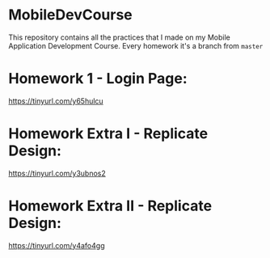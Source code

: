 # MobileDevCourse
This repository contains all the practices that I made on my Mobile Application Development Course. Every homework it's a branch from ```master```

# Homework 1 - Login Page:
https://tinyurl.com/y65hulcu

# Homework Extra I - Replicate Design:
https://tinyurl.com/y3ubnos2

# Homework Extra II - Replicate Design:
https://tinyurl.com/y4afo4gg
